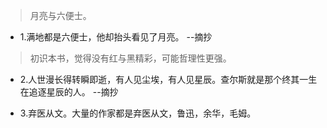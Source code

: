 >月亮与六便士。

- 1.满地都是六便士，他却抬头看见了月亮。 --摘抄

>初识本书，觉得没有红与黑精彩，可能哲理性更强。

- 2.人世漫长得转瞬即逝，有人见尘埃，有人见星辰。查尔斯就是那个终其一生在追逐星辰的人。 --摘抄

- 3.弃医从文。大量的作家都是弃医从文，鲁迅，余华，毛姆。

